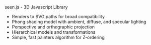 seen.js - 3D Javascript Library

* Renders to SVG paths for broad compatibility
* Phong shading model with ambient, diffuse, and specular lighting
* Perspective and orthographic projection
* Hierarchical models and transformations
* Simple, fast painters algorithm for Z-ordering

